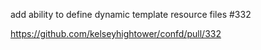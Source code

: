 add ability to define dynamic template resource files #332

https://github.com/kelseyhightower/confd/pull/332
